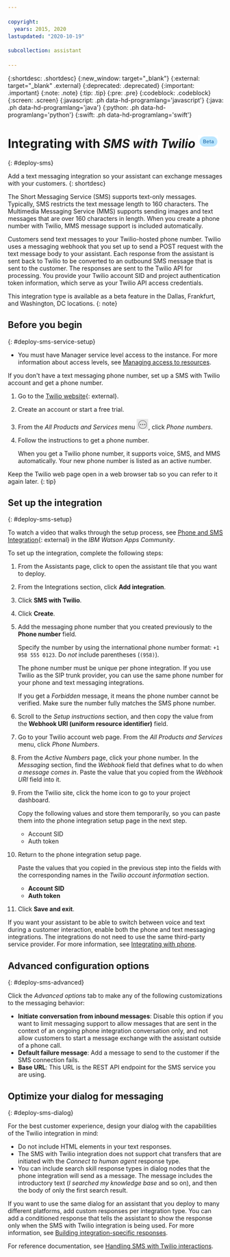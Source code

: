 ```yaml
---

copyright:
  years: 2015, 2020
lastupdated: "2020-10-19"

subcollection: assistant

---
```


{:shortdesc: .shortdesc}
{:new_window: target="_blank"}
{:external: target="_blank" .external}
{:deprecated: .deprecated}
{:important: .important}
{:note: .note}
{:tip: .tip}
{:pre: .pre}
{:codeblock: .codeblock}
{:screen: .screen}
{:javascript: .ph data-hd-programlang='javascript'}
{:java: .ph data-hd-programlang='java'}
{:python: .ph data-hd-programlang='python'}
{:swift: .ph data-hd-programlang='swift'}

# Integrating with *SMS with Twilio* ![Beta](images/beta.png)
{: #deploy-sms}

Add a text messaging integration so your assistant can exchange messages with your customers.
{: shortdesc}

The Short Messaging Service (SMS) supports text-only messages. Typically, SMS restricts the text message length to 160 characters. The Multimedia Messaging Service (MMS) supports sending images and text messages that are over 160 characters in length. When you create a phone number with Twilio, MMS message support is included automatically.

Customers send text messages to your Twilio-hosted phone number. Twilio uses a messaging webhook that you set up to send a POST request with the text message body to your assistant. Each response from the assistant is sent back to Twilio to be converted to an outbound SMS message that is sent to the customer. The responses are sent to the Twilio API for processing. You provide your Twilio account SID and project authentication token information, which serve as your Twilio API access credentials.

This integration type is available as a beta feature in the Dallas, Frankfurt, and Washington, DC locations.
{: note}

## Before you begin
{: #deploy-sms-service-setup}

- You must have Manager service level access to the instance. For more information about access levels, see [Managing access to resources](/docs/assistant?topic=assistant-access-control).

If you don't have a text messaging phone number, set up a SMS with Twilio account and get a phone number.

1.  Go to the [Twilio website](https://www.twilio.com/){: external}.
1.  Create an account or start a free trial.
1.  From the *All Products and Services* menu ![Twilio All products and services icon](images/twilio-products.png), click *Phone numbers*.
1.  Follow the instructions to get a phone number.

    When you get a Twilio phone number, it supports voice, SMS, and MMS automatically. Your new phone number is listed as an active number.

Keep the Twilio web page open in a web browser tab so you can refer to it again later.
{: tip}

## Set up the integration
{: #deploy-sms-setup}

To watch a video that walks through the setup process, see [Phone and SMS Integration](https://community.ibm.com/community/user/watsonapps/viewdocument/phone-and-sms-integration?CommunityKey=7a3dc5ba-3018-452d-9a43-a49dc6819633&tab=librarydocuments){: external} in the *IBM Watson Apps Community*.

To set up the integration, complete the following steps:

1.  From the Assistants page, click to open the assistant tile that you want to deploy.

1.  From the Integrations section, click **Add integration**.

1.  Click **SMS with Twilio**.

1.  Click **Create**.

1.  Add the messaging phone number that you created previously to the **Phone number** field.

    Specify the number by using the international phone number format: `+1 958 555 0123`. Do *not* include parentheses (`(958)`).

    The phone number must be unique per phone integration. If you use Twilio as the SIP trunk provider, you can use the same phone number for your phone and text messaging integrations.

    If you get a *Forbidden* message, it means the phone number cannot be verified. Make sure the number fully matches the SMS phone number.

1.  Scroll to the *Setup instructions* section, and then copy the value from the **Webhook URI (uniform resource identifier)** field.

1.  Go to your Twilio account web page. From the *All Products and Services* menu, click *Phone Numbers*. 

1.  From the *Active Numbers* page, click your phone number. In the *Messaging* section, find the *Webhook* field that defines what to do when *a message comes in*. Paste the value that you copied from the *Webhook URI* field into it.

1.  From the Twilio site, click the home icon to go to your project dashboard. 

    Copy the following values and store them temporarily, so you can paste them into the phone integration setup page in the next step.

    - Account SID
    - Auth token

1.  Return to the phone integration setup page. 

    Paste the values that you copied in the previous step into the fields with the corresponding names in the *Twilio account information* section.

    - **Account SID**
    - **Auth token**

1.  Click **Save and exit**.

If you want your assistant to be able to switch between voice and text during a customer interaction, enable both the phone and text messaging integrations. The integrations do not need to use the same third-party service provider. For more information, see [Integrating with phone](/docs/assistant?topic=assistant-deploy-phone).

## Advanced configuration options
{: #deploy-sms-advanced}

Click the *Advanced options* tab to make any of the following customizations to the messaging behavior:

- **Initiate conversation from inbound messages**: Disable this option if you want to limit messaging support to allow messages that are sent in the context of an ongoing phone integration conversation only, and not allow customers to start a message exchange with the assistant outside of a phone call.
- **Default failure message**: Add a message to send to the customer if the SMS connection fails.
- **Base URL**: This URL is the REST API endpoint for the SMS service you are using.

## Optimize your dialog for messaging
{: #deploy-sms-dialog}

For the best customer experience, design your dialog with the capabilities of the Twilio integration in mind:

- Do not include HTML elements in your text responses.
- The SMS with Twilio integration does not support chat transfers that are initiated with the *Connect to human agent* response type.
- You can include search skill response types in dialog nodes that the phone integration will send as a message. The message includes the introductory text (*I searched my knowledge base* and so on), and then the body of only the first search result.

If you want to use the same dialog for an assistant that you deploy to many different platforms, add custom responses per integration type. You can add a conditioned response that tells the assistant to show the response only when the SMS with Twilio integration is being used. For more information, see [Building integration-specific responses](/docs/assistant?topic=assistant-dialog-integrations#dialog-integrations-condition-by-type).

For reference documentation, see [Handling SMS with Twilio interactions](/docs/assistant?topic=assistant-dialog-sms-actions).
